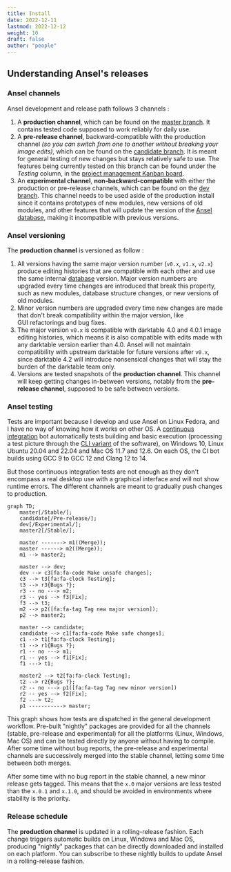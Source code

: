 ```yaml
---
title: Install
date: 2022-12-11
lastmod: 2022-12-12
weight: 10
draft: false
author: "people"
---
```


## Understanding Ansel's releases

### Ansel channels

Ansel development and release path follows 3 channels :

1. A __production channel__, which can be found on the [master branch](https://github.com/aurelienpierreeng/ansel). It contains tested code supposed to work reliably for daily use.
2. A __pre-release channel__, backward-compatible with the production channel _(so you can switch from one to another without breaking your image edits)_, which can be found on the [candidate branch](https://github.com/aurelienpierreeng/ansel/tree/candidate). It is meant for general testing of new changes but stays relatively safe to use. The features being currently tested on this branch can be found under the _Testing_ column, in the [project management Kanban board](https://github.com/orgs/aurelienpierreeng/projects/1).
3. An __experimental channel__, __non-backward-compatible__ with either the production or pre-release channels, which can be found on the [dev branch](https://github.com/aurelienpierreeng/ansel/tree/dev). This channel needs to be used aside of the production install since it contains prototypes of new modules, new versions of old modules, and other features that will update the version of the [Ansel database](../preferences-settings/storage#database), making it incompatible with previous versions.

### Ansel versioning

The __production channel__ is versioned as follow :

1. All versions having the same major version number (`v0.x`, `v1.x`, `v2.x`) produce editing histories that are compatible with each other and use the same internal [database](../preferences-settings/storage#database) version. Major version numbers are upgraded every time changes are introduced that break this property, such as new modules, database structure changes, or new versions of old modules.
2. Minor version numbers are upgraded every time new changes are made that don't break compatibility within the major version, like GUI refactorings and bug fixes.
3. The major version `v0.x` is compatible with darktable 4.0 and 4.0.1 image editing histories, which means it is also compatible with edits made with any darktable version earlier than 4.0. Ansel will not maintain compatibility with upstream darktable for future versions after `v0.x`, since darktable 4.2 will introduce nonsensical changes that will stay the burden of the darktable team only.
4. Versions are tested snapshots of the __production channel__. This channel will keep getting changes in-between versions, notably from the __pre-release channel__, supposed to be safe between versions.

### Ansel testing

Tests are important because I develop and use Ansel on Linux Fedora, and I have no way of knowing how it works on other OS. A [continuous integration](https://github.com/aurelienpierreeng/ansel/actions/workflows/ci.yml) bot automatically tests building and basic execution (processing a test picture through the [CLI variant](../cli/ansel-cli) of the software), on Windows 10, Linux Ubuntu 20.04 and 22.04 and Mac OS 11.7 and 12.6. On each OS, the CI bot builds using GCC 9 to GCC 12 and Clang 12 to 14.

But those continuous integration tests are not enough as they don't encompass a real desktop use with a graphical interface and will not show runtime errors. The different channels are meant to gradually push changes to production.

```mermaid
graph TD;
	master[/Stable/];
	candidate[/Pre-release/];
	dev[/Experimental/];
	master2[/Stable/];

	master -------> m1((Merge));
	master ------> m2((Merge));
	m1 --> master2;

	master --> dev;
	dev --> c3[fa:fa-code Make unsafe changes];
	c3 --> t3[fa:fa-clock Testing];
	t3 --> r3{Bugs ?};
	r3 -- no ---> m2;
	r3 -- yes --> f3[Fix];
	f3 --> t3;
	m2 --> p2([fa:fa-tag Tag new major version]);
	p2 --> master2;

	master --> candidate;
	candidate --> c1[fa:fa-code Make safe changes];
	c1 --> t1[fa:fa-clock Testing];
	t1 --> r1{Bugs ?};
	r1 -- no ---> m1;
	r1 -- yes --> f1[Fix];
	f1 ---> t1;

	master2 --> t2[fa:fa-clock Testing];
	t2 --> r2{Bugs ?};
	r2 -- no ---> p1([fa:fa-tag Tag new minor version])
	r2 -- yes --> f2[Fix];
	f2 ---> t2;
	p1 -----------> master;
```

This graph shows how tests are dispatched in the general development workflow. Pre-built "nightly" packages are provided for all the channels (stable, pre-release and experimental) for all the platforms (Linux, Windows, Mac OS) and can be tested directly by anyone without having to compile. After some time without bug reports, the pre-release and experimental channels are successively merged into the stable channel, letting some time between both merges.

After some time with no bug report in the stable channel, a new minor release gets tagged. This means that the `x.0` major versions are less tested than the `x.0.1` and `x.1.0`, and should be avoided in environments where stability is the priority.

### Release schedule

The __production channel__ is updated in a rolling-release fashion. Each change triggers automatic builds on Linux, Windows and Mac OS, producing "nightly" packages that can be directly downloaded and installed on each platform. You can subscribe to these nightly builds to update Ansel in a rolling-release fashion.
